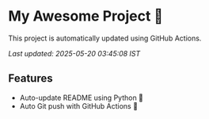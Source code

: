 # My Awesome Project 🚀

This project is automatically updated using GitHub Actions.

_Last updated: 2025-05-20 03:45:08 IST_

## Features
- Auto-update README using Python 🐍
- Auto Git push with GitHub Actions 🤖
